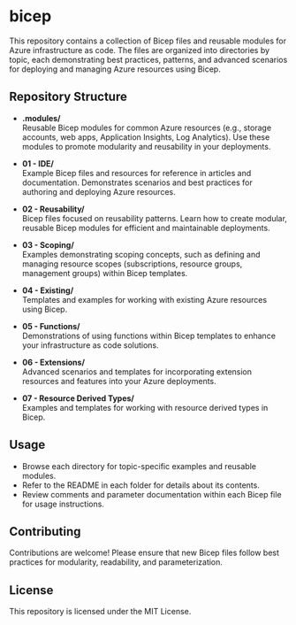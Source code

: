 # bicep

This repository contains a collection of Bicep files and reusable modules for Azure infrastructure as code. The files are organized into directories by topic, each demonstrating best practices, patterns, and advanced scenarios for deploying and managing Azure resources using Bicep.

## Repository Structure

- **.modules/**  
  Reusable Bicep modules for common Azure resources (e.g., storage accounts, web apps, Application Insights, Log Analytics). Use these modules to promote modularity and reusability in your deployments.

- **01 - IDE/**  
  Example Bicep files and resources for reference in articles and documentation. Demonstrates scenarios and best practices for authoring and deploying Azure resources.

- **02 - Reusability/**  
  Bicep files focused on reusability patterns. Learn how to create modular, reusable Bicep modules for efficient and maintainable deployments.

- **03 - Scoping/**  
  Examples demonstrating scoping concepts, such as defining and managing resource scopes (subscriptions, resource groups, management groups) within Bicep templates.

- **04 - Existing/**  
  Templates and examples for working with existing Azure resources using Bicep.

- **05 - Functions/**  
  Demonstrations of using functions within Bicep templates to enhance your infrastructure as code solutions.

- **06 - Extensions/**  
  Advanced scenarios and templates for incorporating extension resources and features into your Azure deployments.

- **07 - Resource Derived Types/**  
  Examples and templates for working with resource derived types in Bicep.

## Usage

- Browse each directory for topic-specific examples and reusable modules.
- Refer to the README in each folder for details about its contents.
- Review comments and parameter documentation within each Bicep file for usage instructions.

## Contributing

Contributions are welcome! Please ensure that new Bicep files follow best practices for modularity, readability, and parameterization.

## License

This repository is licensed under the MIT License.